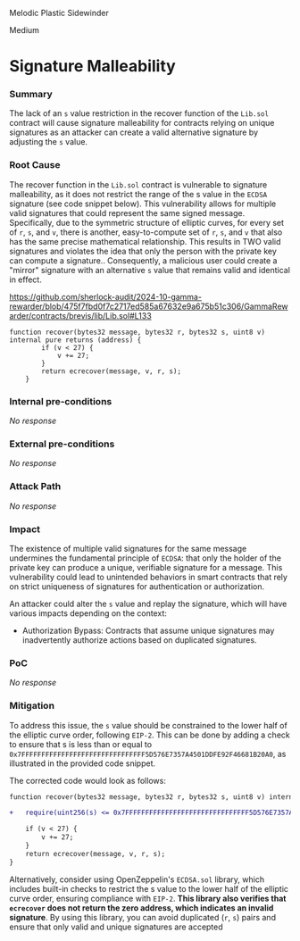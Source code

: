 Melodic Plastic Sidewinder

Medium

# Signature Malleability

### Summary

The lack of an `s` value restriction in the recover function of the `Lib.sol` contract will cause signature malleability for contracts relying on unique signatures as an attacker can create a valid alternative signature by adjusting the `s` value.

### Root Cause

The recover function in the `Lib.sol` contract is vulnerable to signature malleability, as it does not restrict the range of the s value in the `ECDSA` signature (see code snippet below). This vulnerability allows for multiple valid signatures that could represent the same signed message. Specifically, due to the symmetric structure of elliptic curves, for every set of `r`, `s`, and `v`, there is another, easy-to-compute set of `r`, `s`, and `v` that also has the same precise mathematical relationship. This results in TWO valid signatures and violates the idea that only the person with the private key can compute a signature.. Consequently, a malicious user could create a "mirror" signature with an alternative `s` value that remains valid and identical in effect.

https://github.com/sherlock-audit/2024-10-gamma-rewarder/blob/475f7fbd0f7c2717ed585a67632e9a675b51c306/GammaRewarder/contracts/brevis/lib/Lib.sol#L133

```solidity 
function recover(bytes32 message, bytes32 r, bytes32 s, uint8 v) internal pure returns (address) {
        if (v < 27) {
            v += 27;
        }
        return ecrecover(message, v, r, s);
    }
```

### Internal pre-conditions

_No response_

### External pre-conditions

_No response_

### Attack Path

_No response_

### Impact

The existence of multiple valid signatures for the same message undermines the fundamental principle of `ECDSA`: that only the holder of the private key can produce a unique, verifiable signature for a message. This vulnerability could lead to unintended behaviors in smart contracts that rely on strict uniqueness of signatures for authentication or authorization.

An attacker could alter the `s` value and replay the signature, which will have various impacts depending on the context:
- Authorization Bypass: Contracts that assume unique signatures may inadvertently authorize actions based on duplicated signatures.

### PoC

_No response_

### Mitigation

To address this issue, the `s` value should be constrained to the lower half of the elliptic curve order, following `EIP-2`. This can be done by adding a check to ensure that s is less than or equal to `0x7FFFFFFFFFFFFFFFFFFFFFFFFFFFFFFF5D576E7357A4501DDFE92F46681B20A0`, as illustrated in the provided code snippet.

The corrected code would look as follows:
```diff
function recover(bytes32 message, bytes32 r, bytes32 s, uint8 v) internal pure returns (address) {

+   require(uint256(s) <= 0x7FFFFFFFFFFFFFFFFFFFFFFFFFFFFFFF5D576E7357A4501DDFE92F46681B20A0, "Invalid s value");

    if (v < 27) {
        v += 27;
    }
    return ecrecover(message, v, r, s);
}
```
Alternatively, consider using OpenZeppelin's `ECDSA.sol` library, which includes built-in checks to restrict the s value to the lower half of the elliptic curve order, ensuring compliance with `EIP-2`. **This library also verifies that `ecrecover` does not return the zero address, which indicates an invalid signature**. By using this library, you can avoid duplicated (`r`, `s`) pairs and ensure that only valid and unique signatures are accepted
